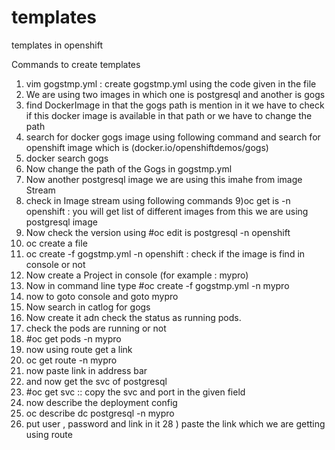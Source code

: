 # templates
templates in openshift

Commands to create templates 

1) vim gogstmp.yml : create gogstmp.yml using the code given in the file
2) We are using two images in which one is postgresql and another is gogs
3) find DockerImage in that the gogs path is mention in it we have to check if this docker image is available in that path or we have to change the path
4) search for docker gogs image using following command and search for openshift image which is (docker.io/openshiftdemos/gogs)
5) docker search gogs
6) Now change the path of the Gogs in gogstmp.yml
7) Now another postgresql image we are using this imahe from image Stream 
8) check in Image stream using following commands
9)oc get is -n openshift : you will get list of different images from this we are using postgresql image
10) Now check the version using #oc edit is postgresql -n openshift
11) oc create a file
12) oc create -f gogstmp.yml -n openshift : check if the image is find in console or not
13) Now create a Project in console (for example : mypro)
14) Now in command line type  #oc create -f gogstmp.yml -n mypro
15) now to goto console and goto mypro
16) Now search in catlog for gogs
17) Now create it adn check the status as running pods.
18) check the pods are running or not
19) #oc get pods -n mypro
20) now using route get  a link
21) oc get route -n mypro
22) now paste link in address bar 
23) and now get the svc of postgresql
24) #oc get svc :: copy the svc and port in the given field
25) now describe the deployment config 
26) oc describe dc postgresql -n mypro
27) put user , password and link in it
28 ) paste the link which we are getting using  route





